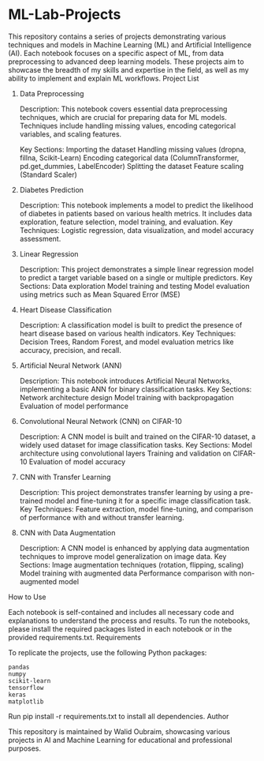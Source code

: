 # ML-Lab-Projects
This repository contains a series of projects demonstrating various techniques and models in Machine Learning (ML) and Artificial Intelligence (AI). Each notebook focuses on a specific aspect of ML, from data preprocessing to advanced deep learning models. These projects aim to showcase the breadth of my skills and expertise in the field, as well as my ability to implement and explain ML workflows.
Project List
1. Data Preprocessing

    Description: This notebook covers essential data preprocessing techniques, which are crucial for preparing data for ML models. Techniques include handling missing values, encoding categorical variables, and scaling features.

   Key Sections:
        Importing the dataset
        Handling missing values (dropna, fillna, Scikit-Learn)
        Encoding categorical data (ColumnTransformer, pd.get_dummies, LabelEncoder)
        Splitting the dataset
        Feature scaling (Standard Scaler)

3. Diabetes Prediction

    Description: This notebook implements a model to predict the likelihood of diabetes in patients based on various health metrics. It includes data exploration, feature selection, model training, and evaluation.
    Key Techniques: Logistic regression, data visualization, and model accuracy assessment.

4. Linear Regression

    Description: This project demonstrates a simple linear regression model to predict a target variable based on a single or multiple predictors.
    Key Sections:
        Data exploration
        Model training and testing
        Model evaluation using metrics such as Mean Squared Error (MSE)

5. Heart Disease Classification

    Description: A classification model is built to predict the presence of heart disease based on various health indicators.
    Key Techniques: Decision Trees, Random Forest, and model evaluation metrics like accuracy, precision, and recall.

6. Artificial Neural Network (ANN)

    Description: This notebook introduces Artificial Neural Networks, implementing a basic ANN for binary classification tasks.
    Key Sections:
        Network architecture design
        Model training with backpropagation
        Evaluation of model performance

7. Convolutional Neural Network (CNN) on CIFAR-10

    Description: A CNN model is built and trained on the CIFAR-10 dataset, a widely used dataset for image classification tasks.
    Key Sections:
        Model architecture using convolutional layers
        Training and validation on CIFAR-10
        Evaluation of model accuracy

8. CNN with Transfer Learning

    Description: This project demonstrates transfer learning by using a pre-trained model and fine-tuning it for a specific image classification task.
    Key Techniques: Feature extraction, model fine-tuning, and comparison of performance with and without transfer learning.

9. CNN with Data Augmentation

    Description: A CNN model is enhanced by applying data augmentation techniques to improve model generalization on image data.
    Key Sections:
        Image augmentation techniques (rotation, flipping, scaling)
        Model training with augmented data
        Performance comparison with non-augmented model

How to Use

Each notebook is self-contained and includes all necessary code and explanations to understand the process and results. To run the notebooks, please install the required packages listed in each notebook or in the provided requirements.txt.
Requirements

To replicate the projects, use the following Python packages:

    pandas
    numpy
    scikit-learn
    tensorflow
    keras
    matplotlib

Run pip install -r requirements.txt to install all dependencies.
Author

This repository is maintained by Walid Oubraim, showcasing various projects in AI and Machine Learning for educational and professional purposes.
